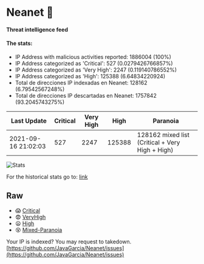 # Neanet :hocho:
#### Threat intelligence feed
#### The stats:

- IP Address with malicious activities reported: 1886004 (100%)
- IP Address categorized as 'Critical':  527 (0.0279426766857%)
- IP Address categorized as 'Very High':  2247 (0.119140786552%)
- IP Address categorized as 'High':  125388 (6.64834220924)
- Total de direcciones IP indexadas en Neanet:  128162 (6.79542567248%)
- Total de direcciones IP descartadas en Neanet:  1757842 (93.2045743275%)

| Last Update | Critical | Very High | High | Paranoia |
| --- | --- | --- | --- | --- |
| 2021-09-16 21:02:03 | 527 | 2247 | 125388 | 128162 mixed list (Critical + Very High + High)|

![Stats](https://docs.google.com/spreadsheets/d/e/2PACX-1vSnaNMIXVabIpDJjufMlzH7poXnshF3mgd8Is1g9ytUEzVsP5my4Trn8f-xkoLLQ38xpL3HtmUexLo6/pubchart?oid=501124687&format=image)

For the historical stats go to: [link](/stats.csv)
## Raw
- :scream: [Critical](https://raw.githubusercontent.com/JavaGarcia/Neanet/master/blacklists/neanet_critical.txt)
- :fearful: [VeryHigh](https://raw.githubusercontent.com/JavaGarcia/Neanet/master/blacklists/neanet_veryHigh.txtt)
- :frowning: [High](https://raw.githubusercontent.com/JavaGarcia/Neanet/master/blacklists/neanet_high.txt)
- :dizzy_face: [Mixed-Paranoia](https://raw.githubusercontent.com/JavaGarcia/Neanet/master/blacklists/neanet_all.txt)


Your IP is indexed? You may request to takedown. [https://github.com/JavaGarcia/Neanet/issues](https://github.com/JavaGarcia/Neanet/issues)











































































































































































































































































































































































































































































































































































































































































































































































































































































































































































































































































































































































































































































































































































































































































































































































































































































































































































































































































































































































































































































































































































































































































































































































































































































































































































































































































































































































































































































































































































































































































































































































































































































































































































































































































































































































































































































































































































































































































































































































































































































































































































































































































































































































































































































































































































































































































































































































































































































































































































































































































































































































































































































































































































































































































































































































































































































































































































































































































































































































































































































































































































































































































































































































































































































































































































































































































































































































































































































































































































































































































































































































































































































































































































































































































































































































































































































































































































































































































































































































































































































































































































































































































































































































































































































































































































































































































































































































































































































































































































































